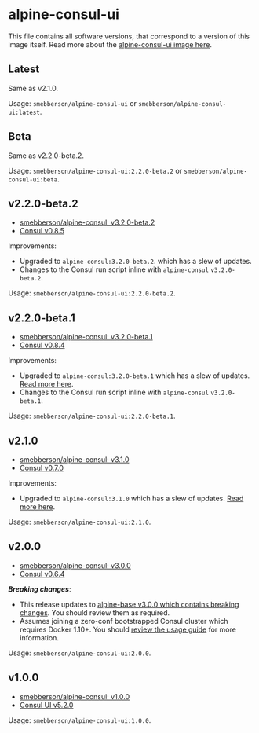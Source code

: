 # alpine-consul-ui

This file contains all software versions, that correspond to a version of this image itself. Read more about the [alpine-consul-ui image here][alpineconsului].

## Latest

Same as v2.1.0.

Usage: `smebberson/alpine-consul-ui` or `smebberson/alpine-consul-ui:latest`.

## Beta

Same as v2.2.0-beta.2.

Usage: `smebberson/alpine-consul-ui:2.2.0-beta.2` or `smebberson/alpine-consul-ui:beta`.

## v2.2.0-beta.2

- [smebberson/alpine-consul: v3.2.0-beta.2][smebbersonalpineconsul320beta2]
- [Consul v0.8.5][consului]

Improvements:

- Upgraded to `alpine-consul:3.2.0-beta.2`. which has a slew of updates.
- Changes to the Consul run script inline with `alpine-consul` `v3.2.0-beta.2`.

Usage: `smebberson/alpine-consul-ui:2.2.0-beta.2`.

## v2.2.0-beta.1

- [smebberson/alpine-consul: v3.2.0-beta.1][smebbersonalpineconsul320beta1]
- [Consul v0.8.4][consului]

Improvements:

- Upgraded to `alpine-consul:3.2.0-beta.1` which has a slew of updates. [Read more here][smebbersonalpineconsul320beta1].
- Changes to the Consul run script inline with `alpine-consul` `v3.2.0-beta.1`.

Usage: `smebberson/alpine-consul-ui:2.2.0-beta.1`.

## v2.1.0

- [smebberson/alpine-consul: v3.1.0][smebbersonalpineconsul310]
- [Consul v0.7.0][consului]

Improvements:

- Upgraded to `alpine-consul:3.1.0` which has a slew of updates. [Read more here][smebbersonalpineconsul310].

Usage: `smebberson/alpine-consul-ui:2.1.0`.

## v2.0.0

- [smebberson/alpine-consul: v3.0.0][smebbersonalpineconsul300]
- [Consul v0.6.4][consului]

__*Breaking changes*__:

- This release updates to [alpine-base v3.0.0 which contains breaking changes](https://github.com/smebberson/docker-alpine/blob/master/alpine-base/VERSIONS.md#v300). You should review them as required.
- Assumes joining a zero-conf bootstrapped Consul cluster which requires Docker 1.10+. You should [review the usage guide](https://github.com/smebberson/docker-alpine/tree/master/alpine-consul#usage) for more information.

Usage: `smebberson/alpine-consul-ui:2.0.0`.

## v1.0.0

- [smebberson/alpine-consul: v1.0.0][smebbersonalpineconsul100]
- [Consul UI v5.2.0][consului]

Usage: `smebberson/alpine-consul-ui:1.0.0`.

[consului]: https://demo.consul.io/ui/
[alpineconsului]: https://github.com/smebberson/docker-alpine/tree/master/alpine-consul-ui
[smebbersonalpineconsul320beta2]: https://github.com/smebberson/docker-alpine/tree/alpine-consul-v3.2.0-beta.2/alpine-consul
[smebbersonalpineconsul320beta1]: https://github.com/smebberson/docker-alpine/tree/alpine-consul-v3.2.0-beta.1/alpine-consul
[smebbersonalpineconsul310]: https://github.com/smebberson/docker-alpine/tree/alpine-consul-v3.1.0/alpine-consul
[smebbersonalpineconsul300]: https://github.com/smebberson/docker-alpine/tree/alpine-consul-v3.0.0/alpine-consul
[smebbersonalpineconsul100]: https://github.com/smebberson/docker-alpine/tree/alpine-consul-v1.0.0/alpine-consul
